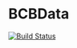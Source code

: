 # BCBData

[![Build Status](https://travis-ci.org/lucasprocessi/BCBData.jl.svg?branch=master)](https://travis-ci.org/lucasprocessi/BCBData.jl)
